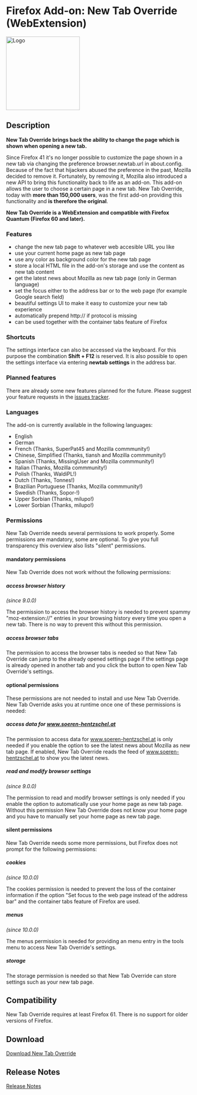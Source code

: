 # Firefox Add-on: New Tab Override (WebExtension)

<img src="logo.png" alt="Logo" width="200" border="0" />

## Description

**New Tab Override brings back the ability to change the page which is shown when opening a new tab.**

Since Firefox 41 it's no longer possible to customize the page shown in a new tab via changing the preference
browser.newtab.url in about.config. Because of the fact that hijackers abused the preference in the past, Mozilla
decided to remove it. Fortunately, by removing it, Mozilla also introduced a new API to bring this functionality back
to life as an add-on. This add-on allows the user to choose a certain page in a new tab. New Tab Override, today with
**more than 150,000 users**, was the first add-on providing this functionality and **is therefore the original**.

**New Tab Override is a WebExtension and compatible with Firefox Quantum (Firefox 60 and later).**

### Features

- change the new tab page to whatever web accesible URL you like
- use your current home page as new tab page
- use any color as background color for the new tab page
- store a local HTML file in the add-on's storage and use the content as new tab content
- get the latest news about Mozilla as new tab page (only in German language)
- set the focus either to the address bar or to the web page (for example Google search field)
- beautiful settings UI to make it easy to customize your new tab experience
- automatically prepend http:// if protocol is missing
- can be used together with the container tabs feature of Firefox

### Shortcuts

The settings interface can also be accessed via the keyboard. For this purpose the combination **Shift + F12** is
reserved. It is also possible to open the settings interface via entering **newtab settings** in the address bar.

### Planned features

There are already some new features planned for the future. Please suggest your feature requests in the
[issues tracker](https://github.com/cadeyrn/newtaboverride/issues).

### Languages

The add-on is currently available in the following languages:

- English
- German
- French (Thanks, SuperPat45 and Mozilla commmunity!)
- Chinese, Simplified (Thanks, tiansh and Mozilla commmunity!)
- Spanish (Thanks, MissingUser and Mozilla commmunity!)
- Italian (Thanks, Mozilla commmunity!)
- Polish (Thanks, WaldiPL!)
- Dutch (Thanks, Tonnes!)
- Brazilian Portuguese (Thanks, Mozilla commmunity!)
- Swedish (Thanks, Sopor-!)
- Upper Sorbian (Thanks, milupo!)
- Lower Sorbian (Thanks, milupo!)

### Permissions

New Tab Override needs several permissions to work properly. Some permissions are mandatory, some are optional. To give
you full transparency this overview also lists "silent" permissions.

#### mandatory permissions

New Tab Override does not work without the following permissions:

##### access browser history
_(since 9.0.0)_

The permission to access the browser history is needed to prevent spammy "moz-extension://" entries in your browsing
history every time you open a new tab. There is no way to prevent this without this permission.

##### access browser tabs

The permission to access the browser tabs is needed so that New Tab Override can jump to the already opened settings
page if the settings page is already opened in another tab and you click the button to open New Tab Override's settings.

#### optional permissions

These permissions are not needed to install and use New Tab Override. New Tab Override asks you at runtime once one of
these permissions is needed:

##### access data for www.soeren-hentzschel.at

The permission to access data for www.soeren-hentzschel.at is only needed if you enable the option to see the latest
news about Mozilla as new tab page. If enabled, New Tab Override reads the feed of www.soeren-hentzschel.at to show
you the latest news.

##### read and modify browser settings
_(since 9.0.0)_

The permission to read and modify browser settings is only needed if you enable the option to automatically use your
home page as new tab page. Without this permission New Tab Override does not know your home page and you have to
manually set your home page as new tab page.

#### silent permissions

New Tab Override needs some more permissions, but Firefox does not prompt for the following permissions:

##### cookies
_(since 10.0.0)_

The cookies permission is needed to prevent the loss of the container information if the option "Set focus to the web
page instead of the address bar" and the container tabs feature of Firefox are used.

##### menus
_(since 10.0.0)_

The menus permission is needed for providing an menu entry in the tools menu to access New Tab Override's settings.

##### storage

The storage permission is needed so that New Tab Override can store settings such as your new tab page.

## Compatibility

New Tab Override requires at least Firefox 61. There is no support for older versions of Firefox.

## Download

[Download New Tab Override](https://addons.mozilla.org/en-US/firefox/addon/new-tab-override/)

## Release Notes

[Release Notes](CHANGELOG.md "Release Notes")
